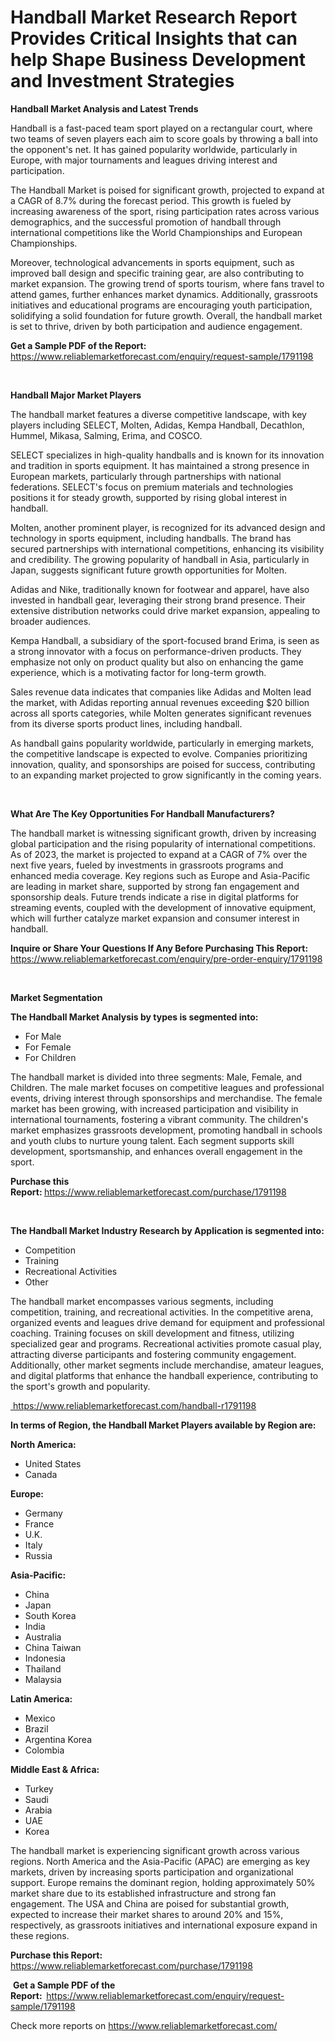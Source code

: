 <p><h1>Handball Market Research Report Provides Critical Insights that can help Shape Business Development and Investment Strategies</h1></p><p><strong>Handball Market Analysis and Latest Trends</strong></p>
<p><p>Handball is a fast-paced team sport played on a rectangular court, where two teams of seven players each aim to score goals by throwing a ball into the opponent's net. It has gained popularity worldwide, particularly in Europe, with major tournaments and leagues driving interest and participation. </p><p>The Handball Market is poised for significant growth, projected to expand at a CAGR of 8.7% during the forecast period. This growth is fueled by increasing awareness of the sport, rising participation rates across various demographics, and the successful promotion of handball through international competitions like the World Championships and European Championships. </p><p>Moreover, technological advancements in sports equipment, such as improved ball design and specific training gear, are also contributing to market expansion. The growing trend of sports tourism, where fans travel to attend games, further enhances market dynamics. Additionally, grassroots initiatives and educational programs are encouraging youth participation, solidifying a solid foundation for future growth. Overall, the handball market is set to thrive, driven by both participation and audience engagement.</p></p>
<p><strong>Get a Sample PDF of the Report:&nbsp;</strong> <a href="https://www.reliablemarketforecast.com/enquiry/request-sample/1791198?utm_campaign=2288&utm_medium=2&utm_source=Github&utm_content=ia&utm_term=04042025&utm_id=handball">https://www.reliablemarketforecast.com/enquiry/request-sample/1791198</a></p>
<p>&nbsp;</p>
<p><strong>Handball Major Market Players</strong></p>
<p><p>The handball market features a diverse competitive landscape, with key players including SELECT, Molten, Adidas, Kempa Handball, Decathlon, Hummel, Mikasa, Salming, Erima, and COSCO. </p><p>SELECT specializes in high-quality handballs and is known for its innovation and tradition in sports equipment. It has maintained a strong presence in European markets, particularly through partnerships with national federations. SELECT's focus on premium materials and technologies positions it for steady growth, supported by rising global interest in handball.</p><p>Molten, another prominent player, is recognized for its advanced design and technology in sports equipment, including handballs. The brand has secured partnerships with international competitions, enhancing its visibility and credibility. The growing popularity of handball in Asia, particularly in Japan, suggests significant future growth opportunities for Molten.</p><p>Adidas and Nike, traditionally known for footwear and apparel, have also invested in handball gear, leveraging their strong brand presence. Their extensive distribution networks could drive market expansion, appealing to broader audiences.</p><p>Kempa Handball, a subsidiary of the sport-focused brand Erima, is seen as a strong innovator with a focus on performance-driven products. They emphasize not only on product quality but also on enhancing the game experience, which is a motivating factor for long-term growth.</p><p>Sales revenue data indicates that companies like Adidas and Molten lead the market, with Adidas reporting annual revenues exceeding $20 billion across all sports categories, while Molten generates significant revenues from its diverse sports product lines, including handball.</p><p>As handball gains popularity worldwide, particularly in emerging markets, the competitive landscape is expected to evolve. Companies prioritizing innovation, quality, and sponsorships are poised for success, contributing to an expanding market projected to grow significantly in the coming years.</p></p>
<p>&nbsp;</p>
<p><strong>What Are The Key Opportunities For Handball Manufacturers?</strong></p>
<p><p>The handball market is witnessing significant growth, driven by increasing global participation and the rising popularity of international competitions. As of 2023, the market is projected to expand at a CAGR of 7% over the next five years, fueled by investments in grassroots programs and enhanced media coverage. Key regions such as Europe and Asia-Pacific are leading in market share, supported by strong fan engagement and sponsorship deals. Future trends indicate a rise in digital platforms for streaming events, coupled with the development of innovative equipment, which will further catalyze market expansion and consumer interest in handball.</p></p>
<p><strong>Inquire or Share Your Questions If Any Before Purchasing This Report:</strong> <a href="https://www.reliablemarketforecast.com/enquiry/pre-order-enquiry/1791198?utm_campaign=2288&utm_medium=2&utm_source=Github&utm_content=ia&utm_term=04042025&utm_id=handball">https://www.reliablemarketforecast.com/enquiry/pre-order-enquiry/1791198</a></p>
<p>&nbsp;</p>
<p><strong>Market Segmentation</strong></p>
<p><strong>The Handball Market Analysis by types is segmented into:</strong></p>
<p><ul><li>For Male</li><li>For Female</li><li>For Children</li></ul></p>
<p><p>The handball market is divided into three segments: Male, Female, and Children. The male market focuses on competitive leagues and professional events, driving interest through sponsorships and merchandise. The female market has been growing, with increased participation and visibility in international tournaments, fostering a vibrant community. The children's market emphasizes grassroots development, promoting handball in schools and youth clubs to nurture young talent. Each segment supports skill development, sportsmanship, and enhances overall engagement in the sport.</p></p>
<p><strong>Purchase this Report:&nbsp;</strong><a href="https://www.reliablemarketforecast.com/purchase/1791198?utm_campaign=2288&utm_medium=2&utm_source=Github&utm_content=ia&utm_term=04042025&utm_id=handball">https://www.reliablemarketforecast.com/purchase/1791198</a></p>
<p>&nbsp;</p>
<p><strong>The Handball Market Industry Research by Application is segmented into:</strong></p>
<p><ul><li>Competition</li><li>Training</li><li>Recreational Activities</li><li>Other</li></ul></p>
<p><p>The handball market encompasses various segments, including competition, training, and recreational activities. In the competitive arena, organized events and leagues drive demand for equipment and professional coaching. Training focuses on skill development and fitness, utilizing specialized gear and programs. Recreational activities promote casual play, attracting diverse participants and fostering community engagement. Additionally, other market segments include merchandise, amateur leagues, and digital platforms that enhance the handball experience, contributing to the sport's growth and popularity.</p></p>
<p><a href="https://www.reliablemarketforecast.com/handball-r1791198?utm_campaign=2288&utm_medium=2&utm_source=Github&utm_content=ia&utm_term=04042025&utm_id=handball">&nbsp;https://www.reliablemarketforecast.com/handball-r1791198</a></p>
<p><strong>In terms of Region, the Handball Market Players available by Region are:</strong></p>
<p>
    <p> <strong> North America: </strong>
        <ul>
            <li>United States</li>
            <li>Canada</li>
        </ul>
        </p> 
    <p> <strong> Europe: </strong>
        <ul>
            <li>Germany</li>
            <li>France</li>
            <li>U.K.</li>
            <li>Italy</li>
            <li>Russia</li>
        </ul>
        </p> 
    <p> <strong> Asia-Pacific: </strong>
        <ul>
            <li>China</li>
            <li>Japan</li>
            <li>South Korea</li>
            <li>India</li>
            <li>Australia</li>
            <li>China Taiwan</li>
            <li>Indonesia</li>
            <li>Thailand</li>
            <li>Malaysia</li>
        </ul>
        </p> 
    <p> <strong> Latin America: </strong>
        <ul>
            <li>Mexico</li>
            <li>Brazil</li>
            <li>Argentina Korea</li>
            <li>Colombia</li>
        </ul>
        </p> 
    <p> <strong> Middle East & Africa: </strong>
        <ul>
            <li>Turkey</li>
            <li>Saudi</li>
            <li>Arabia</li>
            <li>UAE</li>
            <li>Korea</li>
        </ul>
    </p>
    </p>
<p><p>The handball market is experiencing significant growth across various regions. North America and the Asia-Pacific (APAC) are emerging as key markets, driven by increasing sports participation and organizational support. Europe remains the dominant region, holding approximately 50% market share due to its established infrastructure and strong fan engagement. The USA and China are poised for substantial growth, expected to increase their market shares to around 20% and 15%, respectively, as grassroots initiatives and international exposure expand in these regions.</p></p>
<p><strong>Purchase this Report: </strong><a href="https://www.reliablemarketforecast.com/purchase/1791198?utm_campaign=2288&utm_medium=2&utm_source=Github&utm_content=ia&utm_term=04042025&utm_id=handball">https://www.reliablemarketforecast.com/purchase/1791198</a></p>
<p>&nbsp;<strong>Get a Sample PDF of the Report:&nbsp;&nbsp;</strong><a href="https://www.reliablemarketforecast.com/enquiry/request-sample/1791198?utm_campaign=2288&utm_medium=2&utm_source=Github&utm_content=ia&utm_term=04042025&utm_id=handball">https://www.reliablemarketforecast.com/enquiry/request-sample/1791198</a></p>
<p><strong></strong></p>
<p>Check more reports on <a href="https://www.reliablemarketforecast.com/?utm_campaign=2288&utm_medium=2&utm_source=Github&utm_content=ia&utm_term=04042025&utm_id=handball">https://www.reliablemarketforecast.com/</a></p>